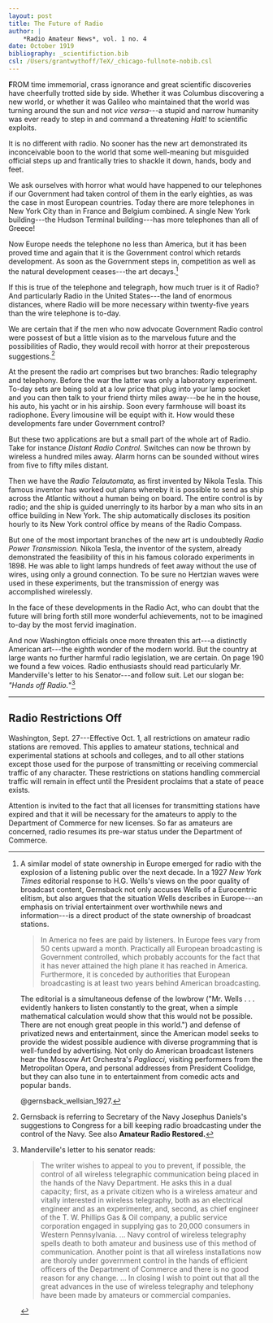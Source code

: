 ```yaml
---
layout: post
title: The Future of Radio
author: | 
    *Radio Amateur News*, vol. 1 no. 4
date: October 1919
bibliography: _scientifiction.bib
csl: /Users/grantwythoff/TeX/_chicago-fullnote-nobib.csl
---
```


**F**ROM time immemorial, crass ignorance and great scientific discoveries have cheerfully trotted side by side.  Whether it was Columbus discovering a new world, or whether it was Galileo who maintained that the world was turning around the sun and not *vice versa*---a stupid and narrow humanity was ever ready to step in and command a threatening *Halt!* to scientific exploits.

It is no different with radio.  No sooner has the new art demonstrated its inconceivable boon to the world that some well-meaning but misguided official steps up and frantically tries to shackle it down, hands, body and feet.

We ask ourselves with horror what would have happened to our telephones if our Government had taken control of them in the early eighties, as was the case in most European countries.  Today there are more telephones in New York City than in France and Belgium combined.  A single New York building---the Hudson Terminal building---has more telephones than all of Greece!

Now Europe needs the telephone no less than America, but it has been proved time and again that it is the Government control which retards development.  As soon as the Government steps in, competition as well as the natural development ceases---the art decays.[^owd]

If this is true of the telephone and telegraph, how much truer is it of Radio?  And particularly Radio in the United States---the land of enormous distances, where Radio will be more necessary within twenty-five years than the wire telephone is to-day.

We are certain that if the men who now advocate Government Radio control were possest of but a little vision as to the marvelous future and the possibilities of Radio, they would recoil with horror at their preposterous suggestions.[^nrlg]

At the present the radio art comprises but two branches:  Radio telegraphy and telephony.  Before the war the latter was only a laboratory experiment.  To-day sets are being sold at a low price that plug into your lamp socket and you can then talk to your friend thirty miles away---be he in the house, his auto, his yacht or in his airship.  Soon every farmhouse will boast its radiophone.  Every limousine will be equipt with it.  How would these developments fare under Government control?

But these two applications are but a small part of the whole art of Radio.  Take for instance *Distant Radio Control.*  Switches can now be thrown by wireless a hundred miles away.  Alarm horns can be sounded without wires from five to fifty miles distant.

Then we have the *Radio Telautomata,* as first invented by Nikola Tesla.  This famous inventor has worked out plans whereby it is possible to send as ship across the Atlantic without a human being on board.  The entire control is by radio; and the ship is guided unerringly to its harbor by a man who sits in an office building in New York.  The ship automatically discloses its position hourly to its New York control office by means of the Radio Compass.

But one of the most important branches of the new art is undoubtedly *Radio Power Transmission.*  Nikola Tesla, the inventor of the system, already demonstrated the feasibility of this in his famous colorado experiments in 1898.  He was able to light lamps hundreds of feet away without the use of wires, using only a ground connection.  To be sure no Hertzian waves were used in these experiments, but the transmission of energy was accomplished wirelessly.

In the face of these developments in the Radio Act, who can doubt that the future will bring forth still more wonderful achievements, not to be imagined to-day by the most fervid imagination.

And now Washington officials once more threaten this art---a distinctly American art---the eighth wonder of the modern world.  But the country at large wants no further harmful radio legislation, we are certain.  On page 190 we found a few voices.  Radio enthusiasts should read particularly Mr. Manderville's letter to his Senator---and follow suit.  Let our slogan be:  *"Hands off Radio.*"[^mndr]

* * * * * * * * * * * 

## Radio Restrictions Off

Washington, Sept. 27---Effective Oct. 1, all restrictions on amateur radio stations are removed.  This applies to amateur stations, technical and experimental stations at schools and colleges, and to all other stations except those used for the purpose of transmitting or receiving commercial traffic of any character.  These restrictions on stations handling commercial traffic will remain in effect until the President proclaims that a state of peace exists.

Attention is invited to the fact that all licenses for transmitting stations have expired and that it will be necessary for the amateurs to apply to the Department of Commerce for new licenses.  So far as amateurs are concerned, radio resumes its pre-war status under the Department of Commerce.

[^owd]: A similar model of state ownership in Europe emerged for radio with the explosion of a listening public over the next decade.  In a 1927 *New York Times* editorial response to H.G. Wells's views on the poor quality of broadcast content, Gernsback not only accuses Wells of a Eurocentric elitism, but also argues that the situation Wells describes in Europe---an emphasis on trivial entertainment over worthwhile news and information---is a direct product of the state ownership of broadcast stations.

    > In America no fees are paid by listeners.  In Europe fees vary from 50 cents upward a month.  Practically all European broadcasting is Government controlled, which probably accounts for the fact that it has never attained the high plane it has reached in America.  Furthermore, it is conceded by authorities that European broadcasting is at least two years behind American broadcasting.
    
    The editorial is a simultaneous defense of the lowbrow ("Mr. Wells . . . evidently hankers to listen constantly to the great, when a simple mathematical calculation would show that this would not be possible.  There are not enough great people in this world.") and defense of privatized news and entertainment, since the American model seeks to provide the widest possible audience with diverse programming that is well-funded by advertising.  Not only do American broadcast listeners hear the Moscow Art Orchestra's *Pagliacci,* visiting performers from the Metropolitan Opera, and personal addresses from President Coolidge, but they can also tune in to entertainment from comedic acts and popular bands.
    
    @gernsback_wellsian_1927.

[^nrlg]: Gernsback is referring to Secretary of the Navy Josephus Daniels's suggestions to Congress for a bill keeping radio broadcasting under the control of the Navy.  See also **Amateur Radio Restored.**

[^mndr]: Manderville's letter to his senator reads:

    >  The writer wishes to appeal to you to prevent, if possible, the control of all wireless telegraphic communication being placed in the hands of the Navy Department.  He asks this in a dual capacity; first, as a private citizen who is a wireless amateur and vitally interested in wireless telegraphy, both as an electrical engineer and as an experimenter, and, second, as chief engineer of the T. W. Phillips Gas & Oil company, a public service corporation engaged in supplying gas to 20,000 consumers in Western Pennsylvania. …  Navy control of wireless telegraphy spells death to both amateur and business use of this method of communication.  Another point is that all wireless installations now are thoroly under government control in the hands of efficient officers of the Department of Commerce and there is no good reason for any change. … In closing I wish to point out that all the great advances in the use of wireless telegraphy and telephony have been made by amateurs or commercial companies.